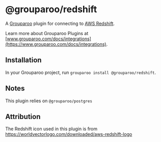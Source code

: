 # @grouparoo/redshift

A [Grouparoo](https://www.grouparoo.com) plugin for connecting to [AWS Redshift](https://aws.amazon.com/redshift/).

Learn more about Grouparoo Plugins at [www.grouparoo.com/docs/integrations](https://www.grouparoo.com/docs/integrations).

## Installation

In your Grouparoo project, run `grouparoo install @grouparoo/redshift`.

## Notes

This plugin relies on `@grouparoo/postgres`

## Attribution

The Redshift icon used in this plugin is from https://worldvectorlogo.com/downloaded/aws-redshift-logo
